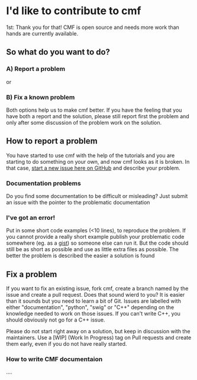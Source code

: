 # I'd like to contribute to cmf

1st: Thank you for that! CMF is open source and needs more work than hands are currently available.

## So what do you want to do?

### A) Report a problem

or

### B) Fix a known problem

Both options help us to make cmf better. If you have the feeling that you have both a report and the solution,
please still report first the problem and only after some discussion of the problem work on the solution.

## How to report a problem

You have started to use cmf with the help of the tutorials and you are starting to do something on your own,
and now cmf looks as it is broken. In that case, [start a new issue here on GitHub](https://github.com/philippkraft/cmf/issues) 
and describe your problem. 

### Documentation problems

Do you find some documentation to be difficult or misleading? Just submit an issue with the pointer to the problematic documentation

### I've got an error!

Put in some short code examples (<10 lines), to reproduce the problem. If you cannot provide a really short example
publish your problematic code somewhere (eg. as a [gist](https://gist.github.com/)) so someone else can run it. But 
the code should still be as short as possible and use as little extra files as possible. The better the problem is described the easier
a solution is found

## Fix a problem

If you want to fix an existing issue, fork cmf, create a branch named by the issue and create a pull request. Does that sound wierd to you?
It is easier than it sounds but you need to learn a bit of Git. Issues are labelled with either "documentation", "python", "swig" or "C++" 
depending on the knowledge needed to work on those issues. If you can't write C++, you should obviously not go for a C++ issue. 

Please do not start right away on a solution, but keep in discussion with the maintainers. Use a [WIP] (Work In Progress) tag on Pull requests
and create them early, even if you do not have really started.

### How to write CMF documentaion
....
